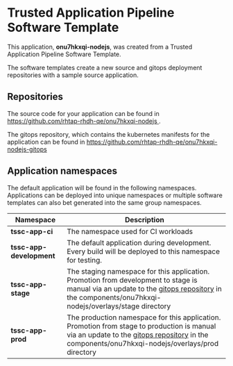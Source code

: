 # Trusted Application Pipeline Software Template

This application, **onu7hkxqi-nodejs**, was created from a Trusted Application Pipeline Software Template.

The software templates create a new source and gitops deployment repositories with a sample source application. 

## Repositories

The source code for your application can be found in [https://github.com/rhtap-rhdh-qe/onu7hkxqi-nodejs ](https://github.com/rhtap-rhdh-qe/onu7hkxqi-nodejs ).
 
The gitops repository, which contains the kubernetes manifests for the application can be found in 
[https://github.com/rhtap-rhdh-qe/onu7hkxqi-nodejs-gitops ](https://github.com/rhtap-rhdh-qe/onu7hkxqi-nodejs-gitops ) 

## Application namespaces 

The default application will be found in the following namespaces. Applications can be deployed into unique namespaces or multiple software templates can also bet generated into the same group namespaces.  

|  Namespace   |  Description   |  
| -------- | -------- |
| **tssc-app-ci** | The namespace used for CI workloads |
| **tssc-app-development** | The default application during development. Every build will be deployed to this namespace for testing. |
| **tssc-app-stage** | The staging namespace for this application. Promotion from development to stage is manual via an update to the [gitops repository](https://github.com/rhtap-rhdh-qe/onu7hkxqi-nodejs-gitops ) in the components/onu7hkxqi-nodejs/overlays/stage directory |
| **tssc-app-prod** | The production namespace for this application. Promotion from stage to production is manual via an update to the [gitops repository](https://github.com/rhtap-rhdh-qe/onu7hkxqi-nodejs-gitops ) in the components/onu7hkxqi-nodejs/overlays/prod directory |